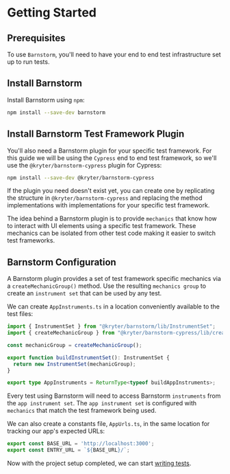 # Getting Started

## Prerequisites

To use `Barnstorm`, you'll need to have your end to end test infrastructure set up to run tests.

## Install Barnstorm

Install Barnstorm using `npm`:

```bash
npm install --save-dev barnstorm
```

## Install Barnstorm Test Framework Plugin

You'll also need a Barnstorm plugin for your specific test framework.  For this guide we will be using the `Cypress` end to end test framework, so we'll use the `@kryter/barnstorm-cypress` plugin for Cypress:

```bash
npm install --save-dev @kryter/barnstorm-cypress
```

If the plugin you need doesn't exist yet, you can create one by replicating the structure in `@kryter/barnstorm-cypress` and replacing the method implementations with implementations for your specific test framework.

The idea behind a Barnstorm plugin is to provide `mechanics` that know how to interact with UI elements using a specific test framework.  These mechanics can be isolated from other test code making it easier to switch test frameworks.

## Barnstorm Configuration

A Barnstorm plugin provides a set of test framework specific mechanics via a `createMechanicGroup()` method.  Use the resulting `mechanics group` to create an `instrument set` that can be used by any test.

We can create `AppInstruments.ts` in a location conveniently available to the test files:

```typescript
import { InstrumentSet } from "@kryter/barnstorm/lib/InstrumentSet";
import { createMechanicGroup } from "@kryter/barnstorm-cypress/lib/createMechanicGroup";

const mechanicGroup = createMechanicGroup();

export function buildInstrumentSet(): InstrumentSet {
  return new InstrumentSet(mechanicGroup);
}

export type AppInstruments = ReturnType<typeof buildAppInstruments>;
```

Every test using Barnstorm will need to access Barnstorm `instruments` from the `app instrument set`.  The `app instrument set` is configured with `mechanics` that match the test framework being used.

We can also create a constants file, `AppUrls.ts`, in the same location for tracking our app's expected URLs:

```typescript
export const BASE_URL = 'http://localhost:3000';
export const ENTRY_URL = `${BASE_URL}/`;
```

Now with the project setup completed, we can start [writing tests](./writing-tests.md).
